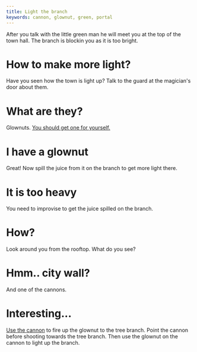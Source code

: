 ```yaml
---
title: Light the branch
keywords: cannon, glownut, green, portal
---
```


After you talk with the little green man he will meet you at the top of the town hall. The branch is blockin you as it is too bright.

# How to make more light?
Have you seen how the town is light up? Talk to the guard at the magician's door about them.

# What are they?
Glownuts. [You should get one for yourself.](../060-glownut.md)

# I have a glownut
Great! Now spill the juice from it on the branch to get more light there.

# It is too heavy
You need to improvise to get the juice spilled on the branch.

# How?
Look around you from the rooftop. What do you see?

# Hmm.. city wall?
And one of the cannons.

# Interesting...
[Use the cannon](095-cannon.md) to fire up the glownut to the tree branch. Point the cannon before shooting towards the tree branch. Then use the glownut on the cannon to light up the branch.
